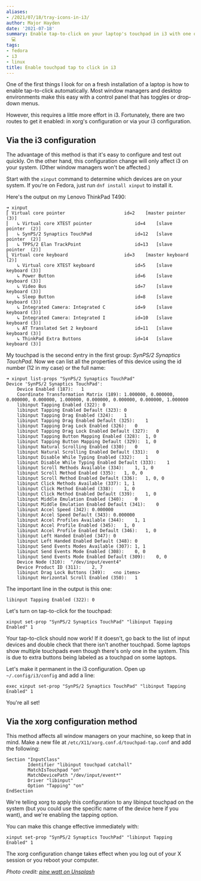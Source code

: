 ```yaml
---
aliases:
- /2021/07/18/tray-icons-in-i3/
author: Major Hayden
date: '2021-07-18'
summary: Enable tap-to-click on your laptop's touchpad in i3 with one of two methods.
  💻
tags:
- fedora
- i3
- linux
title: Enable touchpad tap to click in i3
---
```


One of the first things I look for on a fresh installation of a laptop is how to
enable tap-to-click automatically. Most window managers and desktop environments
make this easy with a control panel that has toggles or drop-down menus.

However, this requires a little more effort in i3. Fortunately, there are two
routes to get it enabled: in xorg's configuration or via your i3 configuration.

## Via the i3 configuration

The advantage of this method is that it's easy to configure and test out
quickly. On the other hand, this configuration change will only affect i3 on
your system. (Other window managers won't be affected.)

Start with the `xinput` command to determine which devices are on your system.
If you're on Fedora, just run `dnf install xinput` to install it.

Here's the output on my Lenovo ThinkPad T490:

```console
➜ xinput
⎡ Virtual core pointer                    	id=2	[master pointer  (3)]
⎜   ↳ Virtual core XTEST pointer              	id=4	[slave  pointer  (2)]
⎜   ↳ SynPS/2 Synaptics TouchPad              	id=12	[slave  pointer  (2)]
⎜   ↳ TPPS/2 Elan TrackPoint                  	id=13	[slave  pointer  (2)]
⎣ Virtual core keyboard                   	id=3	[master keyboard (2)]
    ↳ Virtual core XTEST keyboard             	id=5	[slave  keyboard (3)]
    ↳ Power Button                            	id=6	[slave  keyboard (3)]
    ↳ Video Bus                               	id=7	[slave  keyboard (3)]
    ↳ Sleep Button                            	id=8	[slave  keyboard (3)]
    ↳ Integrated Camera: Integrated C         	id=9	[slave  keyboard (3)]
    ↳ Integrated Camera: Integrated I         	id=10	[slave  keyboard (3)]
    ↳ AT Translated Set 2 keyboard            	id=11	[slave  keyboard (3)]
    ↳ ThinkPad Extra Buttons                  	id=14	[slave  keyboard (3)]
```

My touchpad is the second entry in the first group: _SynPS/2 Synaptics
TouchPad_. Now we can list all the properties of this device using the id number
(12 in my case) or the full name:

```console
➜ xinput list-props "SynPS/2 Synaptics TouchPad"
Device 'SynPS/2 Synaptics TouchPad':
	Device Enabled (187):	1
	Coordinate Transformation Matrix (189):	1.000000, 0.000000, 0.000000, 0.000000, 1.000000, 0.000000, 0.000000, 0.000000, 1.000000
	libinput Tapping Enabled (322):	0
	libinput Tapping Enabled Default (323):	0
	libinput Tapping Drag Enabled (324):	1
	libinput Tapping Drag Enabled Default (325):	1
	libinput Tapping Drag Lock Enabled (326):	0
	libinput Tapping Drag Lock Enabled Default (327):	0
	libinput Tapping Button Mapping Enabled (328):	1, 0
	libinput Tapping Button Mapping Default (329):	1, 0
	libinput Natural Scrolling Enabled (330):	0
	libinput Natural Scrolling Enabled Default (331):	0
	libinput Disable While Typing Enabled (332):	1
	libinput Disable While Typing Enabled Default (333):	1
	libinput Scroll Methods Available (334):	1, 1, 0
	libinput Scroll Method Enabled (335):	1, 0, 0
	libinput Scroll Method Enabled Default (336):	1, 0, 0
	libinput Click Methods Available (337):	1, 1
	libinput Click Method Enabled (338):	1, 0
	libinput Click Method Enabled Default (339):	1, 0
	libinput Middle Emulation Enabled (340):	0
	libinput Middle Emulation Enabled Default (341):	0
	libinput Accel Speed (342):	0.000000
	libinput Accel Speed Default (343):	0.000000
	libinput Accel Profiles Available (344):	1, 1
	libinput Accel Profile Enabled (345):	1, 0
	libinput Accel Profile Enabled Default (346):	1, 0
	libinput Left Handed Enabled (347):	0
	libinput Left Handed Enabled Default (348):	0
	libinput Send Events Modes Available (307):	1, 1
	libinput Send Events Mode Enabled (308):	0, 0
	libinput Send Events Mode Enabled Default (309):	0, 0
	Device Node (310):	"/dev/input/event4"
	Device Product ID (311):	2, 7
	libinput Drag Lock Buttons (349):	<no items>
	libinput Horizontal Scroll Enabled (350):	1
```

The important line in the output is this one:

```console
libinput Tapping Enabled (322):	0
```

Let's turn on tap-to-click for the touchpad:

```console
xinput set-prop "SynPS/2 Synaptics TouchPad" "libinput Tapping Enabled" 1
```

Your tap-to-click should now work! If it doesn't, go back to the list of input
devices and double check that there isn't another touchpad. Some laptops show
multiple touchpads even though there's only one in the system. This is due to
extra buttons being labeled as a touchpad on some laptops.

Let's make it permanent in the i3 configuration. Open up `~/.config/i3/config`
and add a line:

```text
exec xinput set-prop "SynPS/2 Synaptics TouchPad" "libinput Tapping Enabled" 1
```

You're all set!

## Via the xorg configuration method

This method affects all window managers on your machine, so keep that in mind.
Make a new file at `/etc/X11/xorg.conf.d/touchpad-tap.conf` and add the
following:

```text
Section "InputClass"
        Identifier "libinput touchpad catchall"
        MatchIsTouchpad "on"
        MatchDevicePath "/dev/input/event*"
        Driver "libinput"
        Option "Tapping" "on"
EndSection
```

We're telling xorg to apply this configuration to any libinput touchpad on the
system (but you could use the specific name of the device here if you want), and
we're enabling the tapping option.

You can make this change effective immediately with:

```console
xinput set-prop "SynPS/2 Synaptics TouchPad" "libinput Tapping Enabled" 1
```

The xorg configuration change takes effect when you log out of your X session or
you reboot your computer.

*Photo credit: [pine watt on Unsplash](https://unsplash.com/photos/2Hzmz15wGik)*